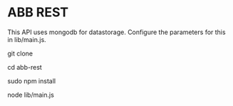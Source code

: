 # ABB REST

This API uses mongodb for datastorage. Configure the parameters for this in lib/main.js.


git clone <url>

cd abb-rest

sudo npm install

node lib/main.js
